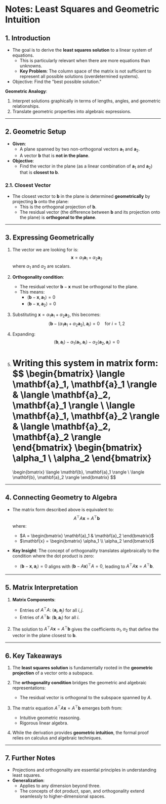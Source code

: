 # Notes: Least Squares and Geometric Intuition

## 1. **Introduction**
- The goal is to derive the **least squares solution** to a linear system of equations.
  - This is particularly relevant when there are more equations than unknowns.
  - **Key Problem**: The column space of the matrix is not sufficient to represent all possible solutions (overdetermined systems).  
- Objective: Find the "best possible solution."

**Geometric Analogy**: 
1. Interpret solutions graphically in terms of lengths, angles, and geometric relationships.  
2. Translate geometric properties into algebraic expressions.

---

## 2. **Geometric Setup**
- **Given**:
    - A plane spanned by two non-orthogonal vectors $\mathbf{a}_1$ and $\mathbf{a}_2$.
    - A vector $\mathbf{b}$ that is **not in the plane**.
- **Objective**:
    - Find the vector in the plane (as a linear combination of $\mathbf{a}_1$ and $\mathbf{a}_2$) that is **closest to $\mathbf{b}$**.

### 2.1. Closest Vector
- The closest vector to $\mathbf{b}$ in the plane is determined **geometrically** by projecting $\mathbf{b}$ onto the plane:
    - This is the orthogonal projection of $\mathbf{b}$.  
    - The residual vector (the difference between $\mathbf{b}$ and its projection onto the plane) is **orthogonal to the plane**.

---

## 3. **Expressing Geometrically**
1. The vector we are looking for is:
   $$
   \mathbf{x} = \alpha_1 \mathbf{a}_1 + \alpha_2 \mathbf{a}_2
   $$
   where $\alpha_1$ and $\alpha_2$ are scalars.

2. **Orthogonality condition**:
   - The residual vector $\mathbf{b} - \mathbf{x}$ must be orthogonal to the plane. 
   - This means:
     - $\langle \mathbf{b} - \mathbf{x}, \mathbf{a}_1 \rangle = 0$
     - $\langle \mathbf{b} - \mathbf{x}, \mathbf{a}_2 \rangle = 0$

3. Substituting $\mathbf{x} = \alpha_1 \mathbf{a}_1 + \alpha_2 \mathbf{a}_2$, this becomes:
   $$
   \langle \mathbf{b} - (\alpha_1 \mathbf{a}_1 + \alpha_2 \mathbf{a}_2), \mathbf{a}_i \rangle = 0 \quad \text{for } i = 1, 2
   $$

4. Expanding:
   $$
   \langle \mathbf{b}, \mathbf{a}_i \rangle - \alpha_1 \langle \mathbf{a}_1, \mathbf{a}_i \rangle - \alpha_2 \langle \mathbf{a}_2, \mathbf{a}_i \rangle = 0
   $$

5. Writing this system in matrix form:
   $$
   \begin{bmatrix}
   \langle \mathbf{a}_1, \mathbf{a}_1 \rangle & \langle \mathbf{a}_2, \mathbf{a}_1 \rangle \\
   \langle \mathbf{a}_1, \mathbf{a}_2 \rangle & \langle \mathbf{a}_2, \mathbf{a}_2 \rangle
   \end{bmatrix}
   \begin{bmatrix}
   \alpha_1 \\
   \alpha_2
   \end{bmatrix}
   =
   \begin{bmatrix}
   \langle \mathbf{b}, \mathbf{a}_1 \rangle \\
   \langle \mathbf{b}, \mathbf{a}_2 \rangle
   \end{bmatrix}
   $$

---

## 4. **Connecting Geometry to Algebra**
- The matrix form described above is equivalent to:
  $$
  A^\top A \mathbf{x} = A^\top \mathbf{b}
  $$
  where:
  - $A = \begin{bmatrix} \mathbf{a}_1 & \mathbf{a}_2 \end{bmatrix}$
  - $\mathbf{x} = \begin{bmatrix} \alpha_1 \\ \alpha_2 \end{bmatrix}$

- **Key Insight**: The concept of orthogonality translates algebraically to the condition where the dot product is zero:
  - $\langle \mathbf{b} - \mathbf{x}, \mathbf{a}_i \rangle = 0$ aligns with $(\mathbf{b} - A \mathbf{x})^\top A = 0$, leading to $A^\top A \mathbf{x} = A^\top \mathbf{b}$.

---

## 5. **Matrix Interpretation**
1. **Matrix Components**:
   - Entries of $A^\top A$: $\langle \mathbf{a}_i, \mathbf{a}_j \rangle$ for all $i, j$.  
   - Entries of $A^\top \mathbf{b}$: $\langle \mathbf{b}, \mathbf{a}_i \rangle$ for all $i$.

2. The solution to $A^\top A \mathbf{x} = A^\top \mathbf{b}$ gives the coefficients $\alpha_1, \alpha_2$ that define the vector in the plane closest to $\mathbf{b}$.

---

## 6. **Key Takeaways**
1. The **least squares solution** is fundamentally rooted in the **geometric projection** of a vector onto a subspace.
2. The **orthogonality condition** bridges the geometric and algebraic representations:
    - The residual vector is orthogonal to the subspace spanned by $A$.
3. The matrix equation $A^\top A \mathbf{x} = A^\top \mathbf{b}$ emerges both from:
    - Intuitive geometric reasoning.
    - Rigorous linear algebra.

4. While the derivation provides **geometric intuition**, the formal proof relies on calculus and algebraic techniques.

---

## 7. **Further Notes**
- Projections and orthogonality are essential principles in understanding least squares.
- **Generalization**:
    - Applies to any dimension beyond three.
    - The concepts of dot product, span, and orthogonality extend seamlessly to higher-dimensional spaces.